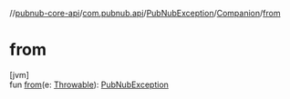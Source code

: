 //[pubnub-core-api](../../../../index.md)/[com.pubnub.api](../../index.md)/[PubNubException](../index.md)/[Companion](index.md)/[from](from.md)

# from

[jvm]\
fun [from](from.md)(e: [Throwable](https://kotlinlang.org/api/latest/jvm/stdlib/kotlin/-throwable/index.html)): [PubNubException](../index.md)
